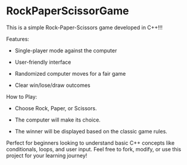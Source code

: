 # RockPaperScissorGame
This is a simple Rock-Paper-Scissors game developed in C++!!!

Features:

* Single-player mode against the computer 

* User-friendly interface

* Randomized computer moves for a fair game

* Clear win/lose/draw outcomes

How to Play:

* Choose Rock, Paper, or Scissors.

* The computer will make its choice.

* The winner will be displayed based on the classic game rules.

Perfect for beginners looking to understand basic C++ concepts like conditionals, loops, and user input. Feel free to fork, modify, or use this project for your learning journey!
